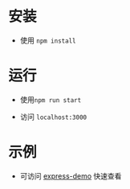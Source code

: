 # 安装

* 使用 `npm install`

# 运行
 
* 使用`npm run start`

* 访问 `localhost:3000`

# 示例

* 可访问 [express-demo](https://demo.eamon-zym.com/) 快速查看
